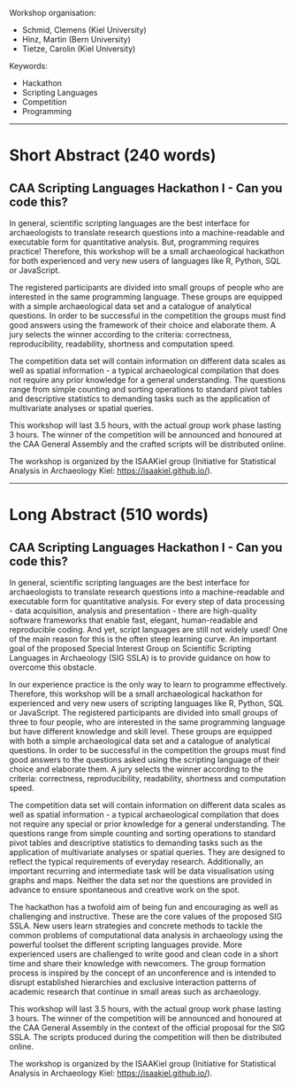 Workshop organisation:
- Schmid, Clemens (Kiel University)
- Hinz, Martin (Bern University)
- Tietze, Carolin (Kiel University)

Keywords:
- Hackathon
- Scripting Languages
- Competition
- Programming

***

# Short Abstract (240 words)

## CAA Scripting Languages Hackathon I - Can you code this?

In general, scientific scripting languages are the best interface for archaeologists to translate research questions into a machine-readable and executable form for quantitative analysis. But, programming requires practice! Therefore, this workshop will be a small archaeological hackathon for both experienced and very new users of languages like R, Python, SQL or JavaScript. 

The registered participants are divided into small groups of people who are interested in the same programming language. These groups are equipped with a simple archaeological data set and a catalogue of analytical questions. In order to be successful in the competition the groups must find good answers using the framework of their choice and elaborate them. A jury selects the winner according to the criteria: correctness, reproducibility, readability, shortness and computation speed. 

The competition data set will contain information on different data scales as well as spatial information - a typical archaeological compilation that does not require any prior knowledge for a general understanding. The questions range from simple counting and sorting operations to standard pivot tables and descriptive statistics to demanding tasks such as the application of multivariate analyses or spatial queries.

This workshop will last 3.5 hours, with the actual group work phase lasting 3 hours. The winner of the competition will be announced and honoured at the CAA General Assembly and the crafted scripts will be distributed online.  

The workshop is organized by the ISAAKiel group (Initiative for Statistical Analysis in Archaeology Kiel: https://isaakiel.github.io/).

***

# Long Abstract (510 words)

## CAA Scripting Languages Hackathon I - Can you code this?

In general, scientific scripting languages are the best interface for archaeologists to translate research questions into a machine-readable and executable form for quantitative analysis. For every step of data processing - data acquisition, analysis and presentation - there are high-quality software frameworks that enable fast, elegant, human-readable and reproducible coding. And yet, script languages are still not widely used! One of the main reason for this is the often steep learning curve. An important goal of the proposed Special Interest Group on Scientific Scripting Languages in Archaeology (SIG SSLA) is to provide guidance on how to overcome this obstacle.

In our experience practice is the only way to learn to programme effectively. Therefore, this workshop will be a small archaeological hackathon for experienced and very new users of scripting languages like R, Python, SQL or JavaScript. The registered participants are divided into small groups of three to four people, who are interested in the same programming language but have different knowledge and skill level. These groups are equipped with both a simple archaeological data set and a catalogue of analytical questions. In order to be successful in the competition the groups must find good answers to the questions asked using the scripting language of their choice and elaborate them. A jury selects the winner according to the criteria: correctness, reproducibility, readability, shortness and computation speed.

The competition data set will contain information on different data scales as well as spatial information - a typical archaeological compilation that does not require any special or prior knowledge for a general understanding. The questions range from simple counting and sorting operations to standard pivot tables and descriptive statistics to demanding tasks such as the application of multivariate analyses or spatial queries. They are designed to reflect the typical requirements of everyday research. Additionally, an important recurring and intermediate task will be data visualisation using graphs and maps. Neither the data set nor the questions are provided in advance to ensure spontaneous and creative work on the spot.

The hackathon has a twofold aim of being fun and encouraging as well as challenging and instructive. These are the core values of the proposed SIG SSLA. New users learn strategies and concrete methods to tackle the common problems of computational data analysis in archaeology using the powerful toolset the different scripting languages provide. More experienced users are challenged to write good and clean code in a short time and share their knowledge with newcomers. The group formation process is inspired by the concept of an unconference and is intended to disrupt established hierarchies and exclusive interaction patterns of academic research that continue in small areas such as archaeology.

This workshop will last 3.5 hours, with the actual group work phase lasting 3 hours. The winner of the competition will be announced and honoured at the CAA General Assembly in the context of the official proposal for the SIG SSLA. The scripts produced during the competition will then be distributed online.  

The workshop is organized by the ISAAKiel group (Initiative for Statistical Analysis in Archaeology Kiel: https://isaakiel.github.io/).

